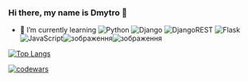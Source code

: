 ### Hi there, my name is Dmytro 👋

- 🌱 I’m currently learning  ![Python](https://img.shields.io/badge/python-3670A0?style=for-the-badge&logo=python&logoColor=ffdd54)  ![Django](https://img.shields.io/badge/django-%23092E20.svg?style=for-the-badge&logo=django&logoColor=white)  ![DjangoREST](https://img.shields.io/badge/DJANGO-REST-ff1709?style=for-the-badge&logo=django&logoColor=white&color=ff1709&labelColor=gray)  ![Flask](https://img.shields.io/badge/flask-%23000.svg?style=for-the-badge&logo=flask&logoColor=white)  ![JavaScript](https://img.shields.io/badge/javascript-%23323330.svg?style=for-the-badge&logo=javascript&logoColor=%23F7DF1E)![зображення](https://user-images.githubusercontent.com/100320023/213260056-1ec8d10e-27ea-430d-94aa-fc53fdf8721b.png)![зображення](https://user-images.githubusercontent.com/100320023/213260060-03bb9c80-81c7-4918-839e-5c86fbd0414c.png)



[![Top Langs](https://github-readme-stats.vercel.app/api/top-langs/?username=dmytropolyt)](https://github.com/anuraghazra/github-readme-stats)


[![codewars](https://www.codewars.com/users/dmytropolyt/badges/large)](https://www.codewars.com/users/dmytropolyt)
<!--
**dmytropolyt/dmytropolyt** is a ✨ _special_ ✨ repository because its `README.md` (this file) appears on your GitHub profile.

Here are some ideas to get you started:

- 🔭 I’m currently working on ...
- 🌱 I’m currently learning ...
- 👯 I’m looking to collaborate on ...
- 🤔 I’m looking for help with ...
- 💬 Ask me about ...
- 📫 How to reach me: ...
- 😄 Pronouns: ...
- ⚡ Fun fact: ...
-->

